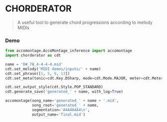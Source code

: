 # CHORDERATOR

> A useful tool to generate chord progressions according to melody MIDIs


### Demo

```python
from accomontage.AccoMontage_inference import accomontage
import chorderator as cdt

name = 'D#_78_4-4-4-4.mid'
cdt.set_melody('MIDI demos/inputs/' + name)
cdt.set_phrase([1, 5, 9, 13])
cdt.set_meta(tonic=cdt.Key.DSharp, mode=cdt.Mode.MAJOR, meter=cdt.Meter.FOUR_FOUR)

cdt.set_output_style(cdt.Style.POP_STANDARD)
cdt.generate_save('generated_' + name, with_log=True)

accomontage(song_name='generated_' + name + '.mid',
            song_root='generated_' + name,
            segmentation='A4A4A4A4\n',
            output_name='final.mid')
```


